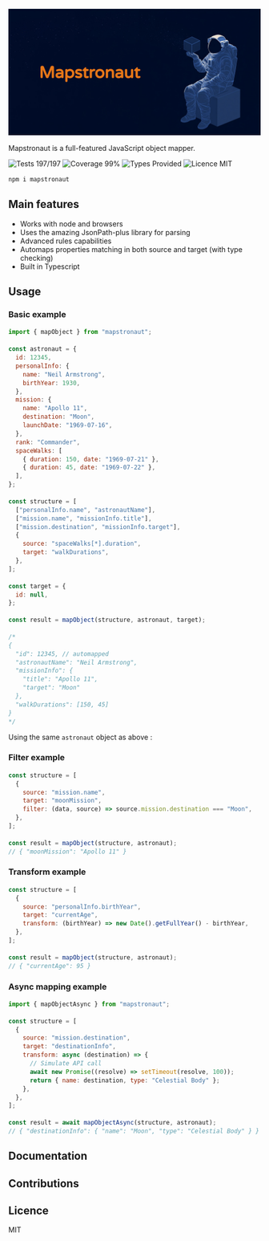 ![Mapstronaut Banner](./assets/banner.jpg)

Mapstronaut is a full-featured JavaScript object mapper.

![Tests 197/197](https://img.shields.io/badge/tests-197/197-green)
![Coverage 99%](https://img.shields.io/badge/coverage-99%25-green)
![Types Provided](https://img.shields.io/badge/types-provided-blue)
![Licence MIT](https://img.shields.io/badge/licence-MIT-blue)

```bash
npm i mapstronaut
```

## Main features

- Works with node and browsers
- Uses the amazing JsonPath-plus library for parsing
- Advanced rules capabilities
- Automaps properties matching in both source and target (with type checking)
- Built in Typescript

## Usage

### Basic example

```javascript
import { mapObject } from "mapstronaut";

const astronaut = {
  id: 12345,
  personalInfo: {
    name: "Neil Armstrong",
    birthYear: 1930,
  },
  mission: {
    name: "Apollo 11",
    destination: "Moon",
    launchDate: "1969-07-16",
  },
  rank: "Commander",
  spaceWalks: [
    { duration: 150, date: "1969-07-21" },
    { duration: 45, date: "1969-07-22" },
  ],
};

const structure = [
  ["personalInfo.name", "astronautName"],
  ["mission.name", "missionInfo.title"],
  ["mission.destination", "missionInfo.target"],
  {
    source: "spaceWalks[*].duration",
    target: "walkDurations",
  },
];

const target = {
  id: null,
};

const result = mapObject(structure, astronaut, target);

/*
{
  "id": 12345, // automapped
  "astronautName": "Neil Armstrong", 
  "missionInfo": {
    "title": "Apollo 11",
    "target": "Moon"
  },
  "walkDurations": [150, 45]
}
*/
```

Using the same `astronaut` object as above :

### Filter example

```javascript
const structure = [
  {
    source: "mission.name",
    target: "moonMission",
    filter: (data, source) => source.mission.destination === "Moon",
  },
];

const result = mapObject(structure, astronaut);
// { "moonMission": "Apollo 11" }
```

### Transform example

```javascript
const structure = [
  {
    source: "personalInfo.birthYear",
    target: "currentAge",
    transform: (birthYear) => new Date().getFullYear() - birthYear,
  },
];

const result = mapObject(structure, astronaut);
// { "currentAge": 95 }
```

### Async mapping example

```javascript
import { mapObjectAsync } from "mapstronaut";

const structure = [
  {
    source: "mission.destination",
    target: "destinationInfo",
    transform: async (destination) => {
      // Simulate API call
      await new Promise((resolve) => setTimeout(resolve, 100));
      return { name: destination, type: "Celestial Body" };
    },
  },
];

const result = await mapObjectAsync(structure, astronaut);
// { "destinationInfo": { "name": "Moon", "type": "Celestial Body" } }
```

## Documentation

## Contributions

## Licence

MIT

